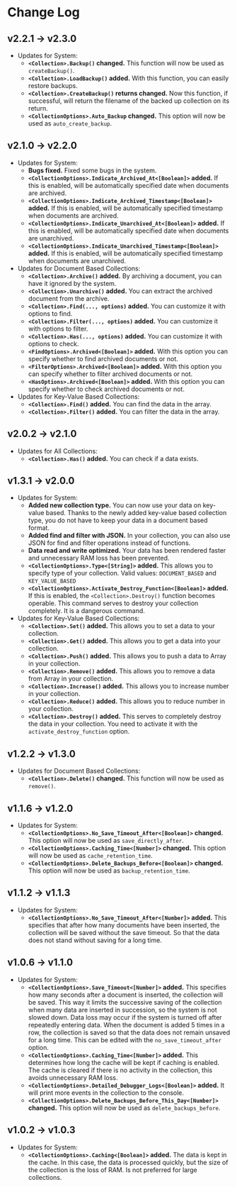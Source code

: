 # Change Log

## v2.2.1 → v2.3.0

  * Updates for System:
    * **`<Collection>.Backup()` changed.** This function will now be used as `createBackup()`.
    * **`<Collection>.LoadBackup()` added.** With this function, you can easily restore backups.
    * **`<Collection>.CreateBackup()` returns changed.** Now this function, if successful, will return the filename of the backed up collection on its return.
    * **`<CollectionOptions>.Auto_Backup` changed.** This option will now be used as `auto_create_backup`.

## v2.1.0 → v2.2.0

  * Updates for System:
    * **Bugs fixed.** Fixed some bugs in the system.
    * **`<CollectionOptions>.Indicate_Archived_At<[Boolean]>` added.** If this is enabled, will be automatically specified date when documents are archived.
    * **`<CollectionOptions>.Indicate_Archived_Timestamp<[Boolean]>` added.** If this is enabled, will be automatically specified timestamp when documents are archived.
    * **`<CollectionOptions>.Indicate_Unarchived_At<[Boolean]>` added.** If this is enabled, will be automatically specified date when documents are unarchived.
    * **`<CollectionOptions>.Indicate_Unarchived_Timestamp<[Boolean]>` added.** If this is enabled, will be automatically specified timestamp when documents are unarchived.
  * Updates for Document Based Collections:
    * **`<Collection>.Archive()` added.** By archiving a document, you can have it ignored by the system.
    * **`<Collection>.Unarchive()` added.** You can extract the archived document from the archive.
    * **`<Collection>.Find(..., options)` added.** You can customize it with options to find.
    * **`<Collection>.Filter(..., options)` added.** You can customize it with options to filter.
    * **`<Collection>.Has(..., options)` added.** You can customize it with options to check.
    * **`<FindOptions>.Archived<[Boolean]>` added.** With this option you can specify whether to find archived documents or not.
    * **`<FilterOptions>.Archived<[Boolean]>` added.** With this option you can specify whether to filter archived documents or not.
    * **`<HasOptions>.Archived<[Boolean]>` added.** With this option you can specify whether to check archived documents or not.
  * Updates for Key-Value Based Collections:
    * **`<Collection>.Find()` added.** You can find the data in the array.
    * **`<Collection>.Filter()` added.** You can filter the data in the array.

## v2.0.2 → v2.1.0

  * Updates for All Collections:
    * **`<Collection>.Has()` added.** You can check if a data exists.
## v1.3.1 → v2.0.0
  * Updates for System:
    * **Added new collection type.** You can now use your data on key-value based. Thanks to the newly added key-value based collection type, you do not have to keep your data in a document based format.
    * **Added find and filter with JSON.** In your collection, you can also use JSON for find and filter operations instead of functions.
    * **Data read and write optimized.** Your data has been rendered faster and unnecessary RAM loss has been prevented.
    * **`<CollectionOptions>.Type<[String]>` added.** This allows you to specify type of your collection. Valid values: `DOCUMENT_BASED` and `KEY_VALUE_BASED`
    * **`<CollectionOptions>.Activate_Destroy_Function<[Boolean]>` added.** If this is enabled, the `<Collection>.Destroy()` function becomes operable. This command serves to destroy your collection completely. It is a dangerous command.
  * Updates for Key-Value Based Collections:
    * **`<Collection>.Set()` added.** This allows you to set a data to your collection.
    * **`<Collection>.Get()` added.** This allows you to get a data into your collection.
    * **`<Collection>.Push()` added.** This allows you to push a data to Array in your collection.
    * **`<Collection>.Remove()` added.** This allows you to remove a data from Array in your collection.
    * **`<Collection>.Increase()` added.** This allows you to increase number in your collection.
    * **`<Collection>.Reduce()` added.** This allows you to reduce number in your collection.
    * **`<Collection>.Destroy()` added.** This serves to completely destroy the data in your collection. You need to activate it with the `activate_destroy_function` option.

## v1.2.2 → v1.3.0

  * Updates for Document Based Collections:
    * **`<Collection>.Delete()` changed.** This function will now be used as `remove()`.

## v1.1.6 → v1.2.0

  * Updates for System:
    * **`<CollectionOptions>.No_Save_Timeout_After<[Boolean]>` changed.** This option will now be used as `save_directly_after`.
    * **`<CollectionOptions>.Caching_Time<[Number]>` changed.** This option will now be used as `cache_retention_time`.
    * **`<CollectionOptions>.Delete_Backups_Before<[Boolean]>` changed.** This option will now be used as `backup_retention_time`.
## v1.1.2 → v1.1.3
  * Updates for System:
    * **`<CollectionOptions>.No_Save_Timeout_After<[Number]>` added.** This specifies that after how many documents have been inserted, the collection will be saved without the save timeout. So that the data does not stand without saving for a long time.

## v1.0.6 → v1.1.0

  * Updates for System:
    * **`<CollectionOptions>.Save_Timeout<[Number]>` added.** This specifies how many seconds after a document is inserted, the collection will be saved. This way it limits the successive saving of the collection when many data are inserted in succession, so the system is not slowed down. Data loss may occur if the system is turned off after repeatedly entering data. When the document is added 5 times in a row, the collection is saved so that the data does not remain unsaved for a long time. This can be edited with the `no_save_timeout_after` option.
    * **`<CollectionOptions>.Caching_Time<[Number]>` added.** This determines how long the cache will be kept if caching is enabled. The cache is cleared if there is no activity in the collection, this avoids unnecessary RAM loss.
    * **`<CollectionOptions>.Detailed_Debugger_Logs<[Boolean]>` added.** It will print more events in the collection to the console.
    * **`<CollectionOptions>.Delete_Backups_Before_This_Day<[Number]>` changed.** This option will now be used as `delete_backups_before`.

## v1.0.2 → v1.0.3

  * Updates for System:
    * **`<CollectionOptions>.Caching<[Boolean]>` added.** The data is kept in the cache. In this case, the data is processed quickly, but the size of the collection is the loss of RAM. Is not preferred for large collections.
